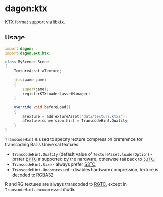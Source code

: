 # dagon:ktx

[KTX](https://www.khronos.org/ktx/) format support via [libktx](https://github.com/KhronosGroup/KTX-Software).

## Usage

```d
import dagon;
import dagon.ext.ktx;

class MyScene: Scene
{
    TextureAsset aTexture;
    
    this(Game game)
    {
        super(game);
        registerKTXLoader(assetManager);
    }
    
    override void beforeLoad()
    {
        aTexture = addTextureAsset("data/texture.ktx2");
        aTexture.conversion.hint = TranscodeHint.Quality;
    }
}
```

`TranscodeHint` is used to specify texture compression preference for transcoding Basis Universal textures:
- `TranscodeHint.Quality` (default value of `TextureAsset.loaderOption`) - prefer [BPTC](_Texture_Compression) if supported by the hardware, otherwise fall back to [S3TC](https://www.khronos.org/opengl/wiki/S3_Texture_Compression);
- `TranscodeHint.Size` - always prefer [S3TC](https://www.khronos.org/opengl/wiki/S3_Texture_Compression);
- `TranscodeHint.Uncompressed` - disables hardware compression, texture is decoded to RGBA32.

R and RG textures are always transcoded to [RGTC](https://www.khronos.org/opengl/wiki/Red_Green_Texture_Compression), except in `TranscodeHint.Uncompressed` mode.

